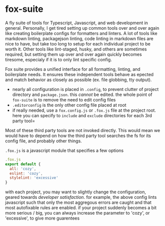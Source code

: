 # fox-suite

A fly suite of tools for Typescript, Javascript, and web development in general. Personally, I get tired setting up common tools over and over again like creating boilerplate configs for formatters and linters. A lot of tools like markdown linting, packagejson linting, code linting in markdown files are nice to have, but take too long to setup for each individual project to be worth it. Other tools like lint-staged, husky, and others are sometimes required, but setting them up over and over again quickly becomes tiresome, especialy if it is to only lint specific config.

Fox suite provides a unified interface for all formatting, linting, and boilerplate needs. It ensures these independent tools behave as epected and match behavior as closely as possible (ex. file globbing, tty output).

- nearly all configuration is placed in `.config`, to prevent clutter of project directory and `package.json`. this *cannot* be edited. the whole point of `fox-suite` is to remove the need to edit config files
- `.editorconfig` is the only other config file placed at root
- if really needed, use a `fox.config.js` or `.fox.js` file at the project root. here you can specify to `include` and `exclude` directories for each 3rd party tool=

Most of these third party tools are not invoked directly. This would mean we would have to depend on how the third party tool searches the fs for its config file, and probably other things.

`.fox.js` is a javascript module that specifies a few options
```js
.fox.js
export default {
  all: 'cozy',
  eslint: 'cozy',
  stylelint: 'excessive'
}
```

with each project, you may want to slightly change the configuration, geared towards *developer satisfaction*. for example, the above config lints javascript such that only the most aggregous errors are caught and that most autofixable rules are enabled. if your project suddenly becomes a bit more serious / big, you can always increase the parameter to 'cozy', or 'excessive', to give more guarentees
